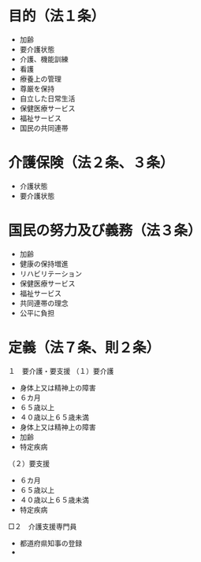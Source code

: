 # 目的（法１条）
- 加齢
- 要介護状態
- 介護、機能訓練
- 看護
- 療養上の管理
- 尊厳を保持
- 自立した日常生活
- 保健医療サービス
- 福祉サービス
- 国民の共同連帯

# 介護保険（法２条、３条）
- 介護状態
- 要介護状態

# 国民の努力及び義務（法３条）
- 加齢
- 健康の保持増進
- リハビリテーション
- 保健医療サービス
- 福祉サービス
- 共同連帯の理念
- 公平に負担

# 定義（法７条、則２条）
１　要介護・要支援
（１）要介護
- 身体上又は精神上の障害
- ６カ月
- ６５歳以上
- ４０歳以上６５歳未満
- 身体上又は精神上の障害
- 加齢
- 特定疾病

（２）要支援
- ６カ月
- ６５歳以上
- ４０歳以上６５歳未満
- 特定疾病

□２　介護支援専門員
-  都道府県知事の登録
-  
